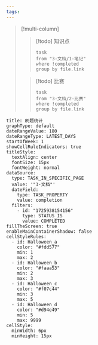 ```yaml
---
tags:
---
```

> [!multi-column]
> > [!todo] 知识点
> > ```dataview
> > task
> > from "3-文档/1-笔记"
> > where !completed
> > group by file.link
> > ```
> 
> > [!todo] 比赛
> > ```dataview
> > task
> > from "3-文档/2-比赛"
> > where !completed
> > group by file.link
> > ```
```contributionGraph
title: 刷题统计
graphType: default
dateRangeValue: 180
dateRangeType: LATEST_DAYS
startOfWeek: 1
showCellRuleIndicators: true
titleStyle:
  textAlign: center
  fontSize: 15px
  fontWeight: normal
dataSource:
  type: TASK_IN_SPECIFIC_PAGE
  value: '"3-文档"'
  dateField:
    type: TASK_PROPERTY
    value: completion
  filters:
    - id: "1725938154156"
      type: STATUS_IS
      value: COMPLETED
fillTheScreen: true
enableMainContainerShadow: false
cellStyleRules:
  - id: Halloween_a
    color: "#fdd577"
    min: 1
    max: 2
  - id: Halloween_b
    color: "#faaa53"
    min: 2
    max: 3
  - id: Halloween_c
    color: "#f07c44"
    min: 3
    max: 5
  - id: Halloween_d
    color: "#d94e49"
    min: 5
    max: 9999
cellStyle:
  minWidth: 6px
  minHeight: 15px

```


